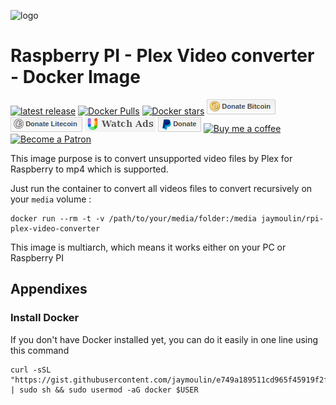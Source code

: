 ![logo](https://github.com/jaymoulin/docker-rpi-plex-video-converter/raw/master/logo.png)

Raspberry PI - Plex Video converter - Docker Image
==================================================
[![latest release](https://img.shields.io/github/release/jaymoulin/docker-rpi-plex-video-converter.svg "latest release")](http://github.com/jaymoulin/docker-rpi-plex-video-converter/releases)
[![Docker Pulls](https://img.shields.io/docker/pulls/jaymoulin/rpi-plex-video-converter.svg)](https://hub.docker.com/r/jaymoulin/rpi-plex-video-converter/)
[![Docker stars](https://img.shields.io/docker/stars/jaymoulin/rpi-plex-video-converter.svg)](https://hub.docker.com/r/jaymoulin/rpi-plex-video-converter/)
[![Bitcoin donation](https://github.com/jaymoulin/jaymoulin.github.io/raw/master/btc.png "Bitcoin donation")](https://m.freewallet.org/id/374ad82e/btc)
[![Litecoin donation](https://github.com/jaymoulin/jaymoulin.github.io/raw/master/ltc.png "Litecoin donation")](https://m.freewallet.org/id/374ad82e/ltc)
[![Watch Ads](https://github.com/jaymoulin/jaymoulin.github.io/raw/master/utip.png "Watch Ads")](https://utip.io/femtopixel)
[![PayPal donation](https://github.com/jaymoulin/jaymoulin.github.io/raw/master/ppl.png "PayPal donation")](https://www.paypal.me/jaymoulin)
[![Buy me a coffee](https://www.buymeacoffee.com/assets/img/custom_images/orange_img.png "Buy me a coffee")](https://www.buymeacoffee.com/3Yu8ajd7W)
[![Become a Patron](https://badgen.net/badge/become/a%20patron/F96854 "Decome a Patron")](https://patreon.com/femtopixel)

This image purpose is to convert unsupported video files by Plex for Raspberry to mp4 which is supported.

Just run the container to convert all videos files to convert recursively on your `media` volume :

```
docker run --rm -t -v /path/to/your/media/folder:/media jaymoulin/rpi-plex-video-converter
```
This image is multiarch, which means it works either on your PC or Raspberry PI

Appendixes
---

### Install Docker

If you don't have Docker installed yet, you can do it easily in one line using this command
 
```
curl -sSL "https://gist.githubusercontent.com/jaymoulin/e749a189511cd965f45919f2f99e45f3/raw/0e650b38fde684c4ac534b254099d6d5543375f1/ARM%2520(Raspberry%2520PI)%2520Docker%2520Install" | sudo sh && sudo usermod -aG docker $USER
```
